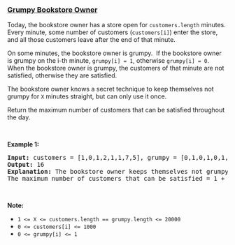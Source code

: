 ### [Grumpy Bookstore Owner](https://leetcode.com/problems/grumpy-bookstore-owner)

<p>Today, the bookstore owner has a store open for <code>customers.length</code> minutes.&nbsp; Every minute, some number of customers (<code>customers[i]</code>) enter the store, and all those customers leave after the end of that minute.</p>

<p>On some minutes, the bookstore owner is grumpy.&nbsp; If the bookstore owner is grumpy on the i-th minute, <code>grumpy[i] = 1</code>, otherwise <code>grumpy[i] = 0</code>.&nbsp; When the bookstore owner is grumpy, the customers of that minute are not satisfied, otherwise they are satisfied.</p>

<p>The bookstore owner knows a secret technique to keep themselves&nbsp;not grumpy for <code>X</code>&nbsp;minutes straight, but can only use it once.</p>

<p>Return the maximum number of customers that can be satisfied throughout the day.</p>

<p>&nbsp;</p>

<p><strong>Example 1:</strong></p>

<pre>
<strong>Input: </strong>customers = [1,0,1,2,1,1,7,5], grumpy = [0,1,0,1,0,1,0,1], X = 3
<strong>Output: </strong>16
<strong>Explanation:</strong>&nbsp;The bookstore owner keeps themselves&nbsp;not grumpy for the last 3 minutes. 
The maximum number of customers that can be satisfied = 1 + 1 + 1 + 1 + 7 + 5 = 16.
</pre>

<p>&nbsp;</p>

<p><strong>Note:</strong></p>

<ul>
	<li><code>1 &lt;= X &lt;=&nbsp;customers.length ==&nbsp;grumpy.length &lt;= 20000</code></li>
	<li><code>0 &lt;=&nbsp;customers[i] &lt;= 1000</code></li>
	<li><code>0 &lt;=&nbsp;grumpy[i] &lt;= 1</code></li>
</ul>